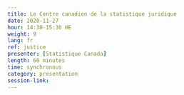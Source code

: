 ```yaml
---
title: Le Centre canadien de la statistique juridique
date: 2020-11-27
hour: 14:30-15:30 HE
weight: 9
lang: fr
ref: justice
presenter: [Statistique Canada]
length: 60 minutes
time: synchronous
category: presentation
session-link:
---
```

